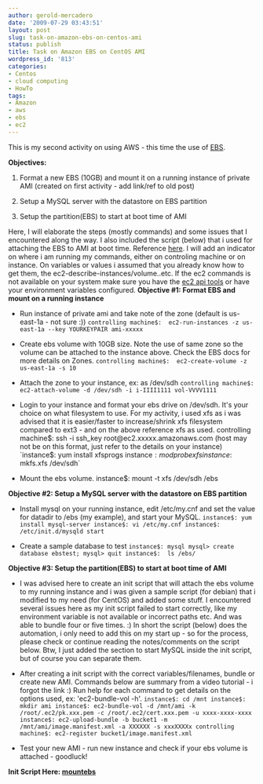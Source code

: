 ```yaml
---
author: gerold-mercadero
date: '2009-07-29 03:43:51'
layout: post
slug: task-on-amazon-ebs-on-centos-ami
status: publish
title: Task on Amazon EBS on CentOS AMI
wordpress_id: '813'
categories:
- Centos
- cloud computing
- HowTo
tags:
- Amazon
- aws
- ebs
- ec2
---
```


This is my second activity on using AWS - this time the use of [EBS](http://aws.amazon.com/ebs/).

**Objectives:**



	
  1. Format a new EBS (10GB) and mount it on a running instance of private AMI (created on first activity - add link/ref to old post)

	
  2. Setup a MySQL server with the datastore on EBS partition

	
  3. Setup the partition(EBS) to start at boot time of AMI


Here, I will elaborate the steps (mostly commands) and some issues that I encountered along the way.  I also included the script (below) that i used for attaching the EBS to AMI at boot time. Reference [here](http://developer.amazonwebservices.com/connect/entry.jspa?externalID=1663).  I will add an indicator on where i am running my commands, either on controling machine or on instance.  On variables or values i assumed that you already know how to get them, the ec2-describe-instances/volume..etc.  If the ec2 commands is not available on your system make sure you have the [ec2 api tools](http://developer.amazonwebservices.com/connect/entry.jspa?externalID=351&categoryID=88) or have your environment variables configured.
**Objective #1: Format EBS and mount on a running instance**



	
  * Run instance of private ami and take note of the zone (default is us-east-1a - not sure :))
`controlling machine$:  ec2-run-instances -z us-east-1a --key YOURKEYPAIR ami-xxxxx`

	
  * Create ebs volume with 10GB size.  Note the use of same zone so the volume can be attached to the instance above.  Check the EBS docs for more details on Zones.
`controlling machine$:  ec2-create-volume -z us-east-1a -s 10`

	
  * Attach the zone to your instance, ex: as /dev/sdh
`controlling machine$:  ec2-attach-volume -d /dev/sdh -i i-IIII1111 vol-VVVV1111`

	
  * Login to your instance and format your ebs drive on /dev/sdh. It's your choice on what filesystem to use.  For my activity, i used xfs as i was advised that it is easier/faster to increase/shrink xfs filesystem compared to ext3 - and on the above reference xfs as used.
controlling machine$:  ssh -i ssh_key root@ec2.xxxxx.amazonaws.com
(host may not be on this format, just refer to the details on your instance)
`instance$: yum install xfsprogs
instance$: modprobe xfs
instance$: mkfs.xfs /dev/sdh`

	
  * Mount the ebs volume.
instance$: mount -t xfs /dev/sdh /ebs


**Objective #2: Setup a MySQL server with the datastore on EBS partition**



	
  * Install mysql on your running instance, edit /etc/my.cnf and set the value for datadir to /ebs (my example), and start your MySQL.
`instance$: yum install mysql-server
instance$: vi /etc/my.cnf
instance$: /etc/init.d/mysqld start`

	
  * Create a sample database to test
`instance$: mysql
mysql> create database ebstest;
mysql> quit
instance$:  ls /ebs/`


**Objective #3: Setup the partition(EBS) to start at boot time of AMI**



	
  * I was advised here to create an init script that will attach the ebs volume to my running instance and i was given a sample script (for debian) that i modified to my need (for CentOS) and added some stuff.  I encountered several issues here as my init script failed to start correctly, like my environment variable is not available or incorrect paths etc.  And was able to bundle four or five times. :)  In short the script (below) does the automation, i only need to add this on my start up - so for the process, please check or continue reading the notes/comments on the script below.  Btw, I just added the section to start MySQL inside the init script, but of course you can separate them.

	
  * After creating a init script with the correct variables/filenames, bundle or create new AMI.  Commands below are summary from a video tutorial - i forgot the link :)  Run help for each command to get details on the options used, ex: 'ec2-bundle-vol -h'.
`instance$: cd /mnt
instance$: mkdir ami
instance$: ec2-bundle-vol -d /mnt/ami -k /root/.ec2/pk.xxx.pem -c /root/.ec2/cert.xxx.pem -u xxxx-xxxx-xxxx
instance$: ec2-upload-bundle -b bucket1 -m /mnt/ami/image.manifest.xml -a XXXXXX -s xxxXXXXx
controlling machine$: ec2-register bucket1/image.manifest.xml`

	
  * Test your new AMI - run new instance and check if your ebs volume is attached - goodluck!


**Init Script Here: [ mountebs](http://linuxsysadminblog.com/wp-content/uploads/2009/07/mountebs)**
